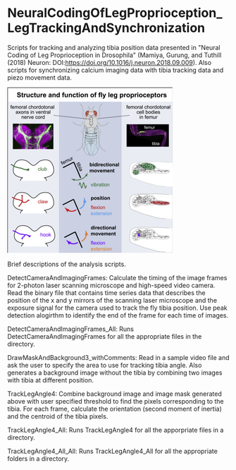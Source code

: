 # NeuralCodingOfLegProprioception_LegTrackingAndSynchronization
Scripts for tracking and analyzing tibia position data presented in "Neural Coding of Leg Proprioception in Drosophila" (Mamiya, Gurung, and Tuthill (2018) Neuron: DOI:https://doi.org/10.1016/j.neuron.2018.09.009). Also scripts for synchronizing calcium imaging data with tibia tracking data and piezo movement data.

![Graphical Abstract](Mamiya_etal_Neuron.jpg)

Brief descriptions of the analysis scripts.

DetectCameraAndImagingFrames: Calculate the timing of the image frames for 2-photon laser scanning microscope and high-speed video camera. Read the binary file that contains time series data that describes the position of the x and y mirrors of the scanning laser microscope and the exposure signal for the camera used to track the fly tibia position. Use peak detection alogirthm to identify the end of the frame for each time of images.

DetectCameraAndImagingFrames_All: Runs DetectCameraAndImagingFrames for all the appropriate files in the directory.

DrawMaskAndBackground3_withComments: Read in a sample video file and ask the user to specify the area to use for tracking tibia angle. Also generates a background image without the tibia by combining two images with tibia at different position.

TrackLegAngle4: Combine background image and image mask generated above with user specified threshold to find the pixels corresponding to the tibia. For each frame, calculate the orientation (second moment of inertia) and the centroid of the tibia pixels. 

TrackLegAngle4_All: Runs TrackLegAngle4 for all the apporpriate files in a directory.

TrackLegAngle4_All_All: Runs TrackLegAngle4_All for all the appropriate folders in a directory.

